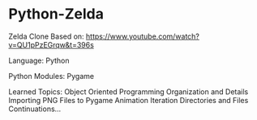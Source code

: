 # Python-Zelda

Zelda Clone Based on: https://www.youtube.com/watch?v=QU1pPzEGrqw&t=396s

Language: Python

Python Modules: Pygame

Learned Topics:
Object Oriented Programming
Organization and Details
Importing PNG Files to Pygame
Animation Iteration
Directories and Files
Continuations...

